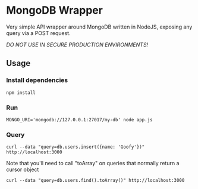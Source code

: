 # MongoDB Wrapper
Very simple API wrapper around MongoDB written in NodeJS, exposing any query via a POST request.

*DO NOT USE IN SECURE PRODUCTION ENVIRONMENTS!*

## Usage

### Install dependencies

    npm install

### Run

    MONGO_URI='mongodb://127.0.0.1:27017/my-db' node app.js

### Query

    curl --data "query=db.users.insert({name: 'Goofy'})" http://localhost:3000

Note that you'll need to call "toArray" on queries that normally return a cursor object

    curl --data "query=db.users.find().toArray()" http://localhost:3000
